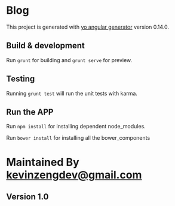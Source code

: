 # Blog

This project is generated with [yo angular generator](https://github.com/yeoman/generator-angular)
version 0.14.0.

## Build & development

Run `grunt` for building and `grunt serve` for preview.

## Testing

Running `grunt test` will run the unit tests with karma.

## Run the APP 

Run `npm install` for installing dependent node_modules.

Run `bower install` for installing all the bower_components 

Maintained By kevinzengdev@gmail.com
==========

Version 1.0
----------